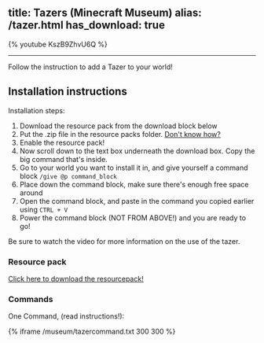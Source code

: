 title: Tazers (Minecraft Museum)
alias: /tazer.html
has_download: true
---

{% youtube KszB9ZhvU6Q %}

----

Follow the instruction to add a Tazer to your world!

## Installation instructions

Installation steps:

1. Download the resource pack from the download block below
2. Put the .zip file in the resource packs folder. [Don't know how?](https://youtu.be/ySPvPlajvOQ?t=1m21s)
3. Enable the resource pack!
4. Now scroll down to the text box underneath the download box. Copy the big command that's inside.
5. Go to your world you want to install it in, and give yourself a command block
`/give @p command_block`
6. Place down the command block, make sure there's enough free space around
7. Open the command block, and paste in the command you copied earlier using `CTRL + V`
8. Power the command block (NOT FROM ABOVE!) and you are ready to go!

Be sure to watch the video for more information on the use of the tazer.

### Resource pack

<a class="download-link"
   href="https://www.mediafire.com/?gwyt8m9rql5ff6o">
   Click here to download the resourcepack!
</a>

### Commands

One Command, (read instructions!):

{% iframe /museum/tazercommand.txt 300 300 %}

